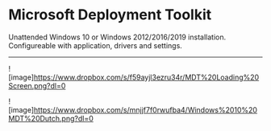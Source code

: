 # Microsoft Deployment Toolkit

Unattended Windows 10 or Windows 2012/2016/2019 installation.
Configureable with application, drivers and settings.

---

![image]https://www.dropbox.com/s/f59ayjl3ezru34r/MDT%20Loading%20Screen.png?dl=0

![image]https://www.dropbox.com/s/mnjjf7f0rwufba4/Windows%2010%20MDT%20Dutch.png?dl=0